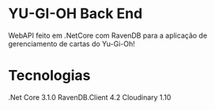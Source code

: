 ﻿# YU-GI-OH Back End

WebAPI feito em .NetCore com RavenDB para a aplicação de gerenciamento de cartas do Yu-Gi-Oh!

# Tecnologias

.Net Core 3.1.0
RavenDB.Client 4.2
Cloudinary 1.10